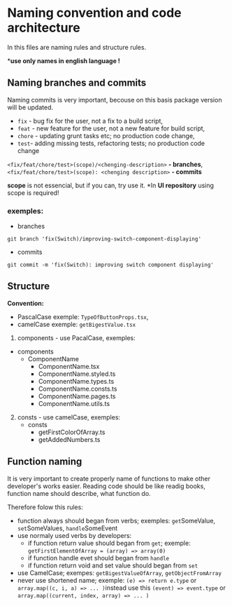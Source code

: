 # Naming convention and code architecture

In this files are naming rules and structure rules. 

***use only names in english language !**

## Naming branches and commits

Naming commits is very important, becouse on this basis package version will be updated.

- ```fix``` - bug fix for the user, not a fix to a build script,
- ```feat``` - new feature for the user, not a new feature for build script,
- ```chore``` - updating grunt tasks etc; no production code change,
- ```test```- adding missing tests, refactoring tests; no production code change

 ```<fix/feat/chore/test>(scope)/<chenging-description>``` **- branches**,
 ```<fix/feat/chore/test>(scope): <chenging description>``` **- commits**

 
**scope** is not essencial, but if you can, try use it. *In **UI repository** using scope is required! 
 
 ### exemples:
 - branches
```git
git branch 'fix(Switch)/improving-switch-component-displaying'
```
 - commits
```git
git commit -m 'fix(Switch): improving switch component displaying'
```
## Structure 

**Convention:**
- PascalCase exemple: ```TypeOfButtonProps.tsx```,
- camelCase exemple: ```getBigestValue.tsx```

1. components - use PacalCase, exemples:
  - components
    - ComponentName
      - ComponentName.tsx
      - ComponentName.styled.ts
      - ComponentName.types.ts
      - ComponentName.consts.ts
      - ComponentName.pages.ts
      - ComponentName.utils.ts
2. consts - use camelCase, exemples: 
   - consts
     - getFirstColorOfArray.ts
     - getAddedNumbers.ts

## Function naming

It is very important to create properly name of functions to make other developer's works easier. Reading code should be like readig books, function name should describe, what function do.

Therefore folow this rules:
 - function always should began from verbs; exemples: ```get```SomeValue, ```set```SomeValues, ```handle```SomeEvent
 - use normaly used verbs by developers: 
   - if function return value should began from ```get```; exemple: ```getFirstElementOfArray = (array) => array(0)```
   - if function handle evet should began from ```handle```
   - if function return void and set value should began from ```set```
 - use CamelCase; exempes: ```getBigestValueOfArray```, ```getObjectFromArray```
 - never use shortened name; exemple: ```(e) => return e.type``` or ``` array.map((c, i, a) => ... )```instead use this ```(event) => event.type``` or ```array.map((current, index, array) => ... )```
